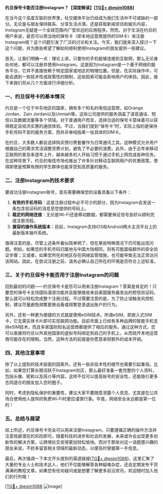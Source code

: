 **约旦保号卡能否注册Instagram？【深度解读】[[TG💪+ @esim1088](https://t.me/s/esim1088)]**

在当今这个高度互联的世界里，社交媒体平台已经成为我们生活中不可或缺的一部分。无论是与朋友保持联系、分享生活点滴，还是获取新闻资讯和娱乐内容，Instagram无疑是一个全球范围内广受欢迎的应用程序。然而，对于生活在约旦的用户来说，是否可以用当地的保号卡（即本地运营商提供的SIM卡）来注册Instagram呢？这个问题引发了广泛的讨论和关注。今天，我们就来深入探讨一下这个问题，并为那些希望了解如何顺利使用Instagram的朋友提供一些建议。

首先，让我们明确一点：理论上讲，只要你的手机能够连接到互联网，那么无论身处何地，都可以注册并使用Instagram。这是因为Instagram是一个基于网络的服务平台，它并不直接依赖于特定国家或地区的物理位置。但是，在实际操作中，可能会遇到一些技术性或政策性的限制，这些因素可能会影响用户的体验。因此，接下来我们将从几个方面进行详细分析。

### **一、约旦保号卡的基本情况**

约旦是一个位于中东地区的国家，拥有多个知名的电信运营商，如Orange Jordan、Zain Jordan以及Umniah等。这些公司提供的服务涵盖了语音通话、短信以及数据流量等多个领域。对于普通用户而言，选择合适的保号卡意味着可以获得稳定且经济实惠的通信体验。不过，当我们提到“保号卡”时，实际上指的是保持手机号码不变的服务方案，而并非单纯指某一张具体的SIM卡。

在约旦，大多数人都会选择购买预付费套餐作为日常通讯工具。这种模式允许用户根据自己的需求灵活调整资费计划，避免了不必要的浪费。此外，由于近年来移动互联网的普及率逐年上升，越来越多的人开始习惯于通过手机上网完成各种任务。在这种背景下，约旦的电信市场也推出了许多针对移动互联网用户的优惠政策，使得即使是预算有限的学生群体也能享受到高质量的服务。

### **二、注册Instagram的技术要求**

要成功注册Instagram账号，首先需要确保您的设备具备以下条件：
1. **有效的手机号码**：这是注册过程中必不可少的部分，因为Instagram会发送一条包含验证码的消息至您提供的号码上。
2. **稳定的网络连接**：无论是Wi-Fi还是移动数据，都需要保证信号良好以顺利完成注册流程。
3. **兼容的操作系统版本**：目前，Instagram支持iOS和Android两大主流平台上的最新版本操作系统。

值得注意的是，尽管上述条件看似简单明了，但在某些特殊情况下仍可能出现问题。例如，如果您的手机号码归属地与中国大陆相同，则有可能面临额外的安全验证步骤；又或者，如果您所在的地区存在网络监管措施，也可能导致无法正常访问该网站。因此，在尝试注册之前，请务必确认自己所在的环境是否符合上述标准。

### **三、关于约旦保号卡能否用于注册Instagram的问题**

回到最初的问题——约旦保号卡是否可以用来注册Instagram？答案是肯定的！只要您的保号卡支持国际漫游功能并且能够接收来自美国服务器发出的短信验证码，那么就可以轻松完成整个注册过程。不过需要注意的是，为了防止误触发风控机制，建议尽量避免频繁更换设备或频繁登录退出账户的行为。

另外，还有一种更为便捷的方式就是使用eSIM技术。所谓eSIM，即嵌入式SIM卡，它无需实体卡片即可实现联网功能。目前市面上已经有多种品牌的智能手机支持eSIM技术，而且多家国际知名运营商都提供了相应的服务。通过这种方式，您可以直接将约旦以外其他国家的虚拟号码绑定到自己的手机上，从而绕开本地运营商可能存在的限制。当然，这种方法的前提是你愿意承担额外的成本开销。

### **四、其他注意事项**

除了以上提到的技术层面的因素外，还有一些非技术性的细节也需要引起重视。比如，如果您打算长期活跃于Instagram社区，那么最好准备一套完整的个人资料，包括头像、昵称以及简介等内容。这样不仅可以提高账号的安全性，还能吸引更多志同道合的朋友加入您的圈子。

同时，考虑到隐私保护的重要性，建议大家不要随意泄露个人信息，尤其是在公共场合使用他人提供的免费Wi-Fi时更应谨慎行事。毕竟，网络安全永远都是第一位的！

### **五、总结与展望**

综上所述，约旦保号卡完全可以用来注册Instagram，只要遵循正确的操作方法并注意规避潜在的风险即可。随着科技的进步和社会的发展，未来或许会出现更多创新性的解决方案，让跨境社交变得更加轻松愉快。而对于那些对这一话题感兴趣的朋友来说，不妨多留意相关领域的最新动态，以便及时掌握第一手信息。

最后，再次强调一下本文开头提到的渠道链接[[TG💪+ @esim1088](https://t.me/s/esim1088)]，这里汇聚了大量的专业人士和技术达人，他们不仅能够解答各种疑难杂症，还会定期发布干货满满的教程文章。如果您有任何疑问或是想要了解更多前沿资讯，欢迎随时加入他们的行列哦！

[[TG💪+ @esim1088](https://t.me/s/esim1088) ![Image](https://i.postimg.cc/4NQfJmqS/Snipaste-2025-05-13-00-14-12.png)]